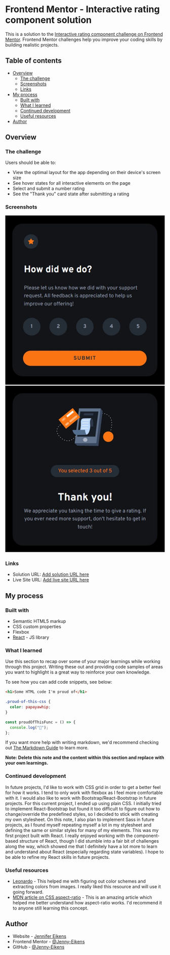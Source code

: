 # Frontend Mentor - Interactive rating component solution

This is a solution to the [Interactive rating component challenge on Frontend Mentor](https://www.frontendmentor.io/challenges/interactive-rating-component-koxpeBUmI). Frontend Mentor challenges help you improve your coding skills by building realistic projects.

## Table of contents

- [Overview](#overview)
  - [The challenge](#the-challenge)
  - [Screenshots](#screenshots)
  - [Links](#links)
- [My process](#my-process)
  - [Built with](#built-with)
  - [What I learned](#what-i-learned)
  - [Continued development](#continued-development)
  - [Useful resources](#useful-resources)
- [Author](#author)

## Overview

### The challenge

Users should be able to:

- View the optimal layout for the app depending on their device's screen size
- See hover states for all interactive elements on the page
- Select and submit a number rating
- See the "Thank you" card state after submitting a rating

### Screenshots

![Screenshot of rating screen](src\assets\images\Screenshot%202024-10-25%20113930.jpg)
![Screenshot of thank you screen](src\assets\images\Screenshot%202024-10-25%20113755.jpg)

### Links

- Solution URL: [Add solution URL here](https://your-solution-url.com)
- Live Site URL: [Add live site URL here](https://your-live-site-url.com)

## My process

### Built with

- Semantic HTML5 markup
- CSS custom properties
- Flexbox
- [React](https://reactjs.org/) - JS library

### What I learned

Use this section to recap over some of your major learnings while working through this project. Writing these out and providing code samples of areas you want to highlight is a great way to reinforce your own knowledge.

To see how you can add code snippets, see below:

```html
<h1>Some HTML code I'm proud of</h1>
```

```css
.proud-of-this-css {
  color: papayawhip;
}
```

```js
const proudOfThisFunc = () => {
  console.log("🎉");
};
```

If you want more help with writing markdown, we'd recommend checking out [The Markdown Guide](https://www.markdownguide.org/) to learn more.

**Note: Delete this note and the content within this section and replace with your own learnings.**

### Continued development

In future projects, I'd like to work with CSS grid in order to get a better feel for how it works. I tend to only work with flexbox as I feel more comfortable with it.
I would also like to work with Bootstrap/React-Bootstrap in future projects. For this current project, I ended up using plain CSS. I initially tried to implement React-Bootstrap but found it too difficult to figure out how to change/override the predefined styles, so I decided to stick with creating my own stylesheet. On this note, I also plan to implement Sass in future projects, as I found myself repeating myself a lot in my stylesheet and defining the same or similar styles for many of my elements.
This was my first project built with React. I really enjoyed working with the component-based structure of React, though I did stumble into a fair bit of challenges along the way, which showed me that I definitely have a lot more to learn and understand about React (especially regarding state variables). I hope to be able to refine my React skills in future projects.

### Useful resources

- [Leonardo](https://leonardocolor.io/#) - This helped me with figuring out color schemes and extracting colors from images. I really liked this resource and will use it going forward.
- [MDN article on CSS aspect-ratio](https://developer.mozilla.org/en-US/docs/Web/CSS/aspect-ratio) - This is an amazing article which helped me better understand how aspect-ratio works. I'd recommend it to anyone still learning this concept.

## Author

- Website - [Jennifer Eikens](https://jennifereikens.com)
- Frontend Mentor - [@Jenny-Eikens](https://www.frontendmentor.io/profile/Jenny-Eikens)
- GitHub - [@Jenny-Eikens](https://github.com/Jenny-Eikens)
